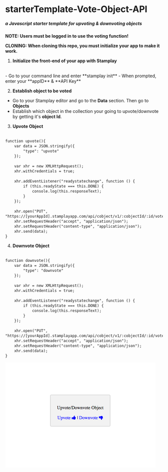 # starterTemplate-Vote-Object-API
##### a Javascript starter template for upvoting & downvoting objects

**NOTE: Users must be logged in to use the voting function!**

**CLONING: When cloning this repo, you must initialize your app to make it work.**

 1) **Initialize the front-end of your app with Stamplay**
 <br>
- Go to your command line and enter **stamplay init**
- When prompted, enter your **appID** & **API Key**

2) **Establish object to be voted**
- Go to your Stamplay editor and go to the **Data** section. Then go to **Objects**
- Establish which object in the collection your going to upvote/downvote by getting it's **object Id**.

3) **Upvote Object**
```

function upvote(){
	var data = JSON.stringify({
  		"type": "upvote"
	});

	var xhr = new XMLHttpRequest();
	xhr.withCredentials = true;

	xhr.addEventListener("readystatechange", function () {
  		if (this.readyState === this.DONE) {
    		console.log(this.responseText);
  		}
	});

	xhr.open("PUT", "https://[yourAppId].stamplayapp.com/api/cobject/v1/:cobjectId/:id/vote");
	xhr.setRequestHeader("accept", "application/json");
	xhr.setRequestHeader("content-type", "application/json");
	xhr.send(data);
}
```
4) **Downvote Object**
```

function downvote(){
	var data = JSON.stringify({
  		"type": "downvote"
	});

	var xhr = new XMLHttpRequest();
	xhr.withCredentials = true;

	xhr.addEventListener("readystatechange", function () {
  		if (this.readyState === this.DONE) {
    		console.log(this.responseText);
  		}
	});

	xhr.open("PUT", "https://[yourAppId].stamplayapp.com/api/cobject/v1/:cobjectId/:id/vote");
	xhr.setRequestHeader("accept", "application/json");
	xhr.setRequestHeader("content-type", "application/json");
	xhr.send(data);
}
```
![alt tag](public/images/vote-object-rest-api-micro-repo.png)

